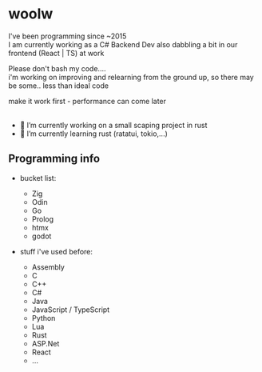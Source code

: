 # woolw
I've been programming since ~2015  
I am currently working as a C# Backend Dev also dabbling a bit in our frontend (React | TS) at work  

Please don't bash my code....   
i'm working on improving and relearning from the ground up, so there may be some.. less than ideal code
  
make it work first - performance can come later  
</br>
  
- 🔭 I’m currently working on a small scaping project in rust
- 🌱 I’m currently learning rust (ratatui, tokio,...)

## Programming info
- bucket list:
  - Zig
  - Odin
  - Go
  - Prolog
  - htmx
  - godot

- stuff i've used before:
  - Assembly
  - C
  - C++
  - C#
  - Java
  - JavaScript / TypeScript
  - Python
  - Lua
  - Rust
  - ASP.Net
  - React
  - ...
